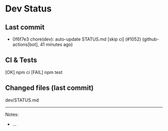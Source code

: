 # Dev Status

## Last commit
- 0f6f7e3 chore(dev): auto-update STATUS.md [skip ci] (#1052) (github-actions[bot], 41 minutes ago)
## CI & Tests
[OK] npm ci
[FAIL] npm test

## Changed files (last commit)
dev/STATUS.md

---
Notes:
- ...

